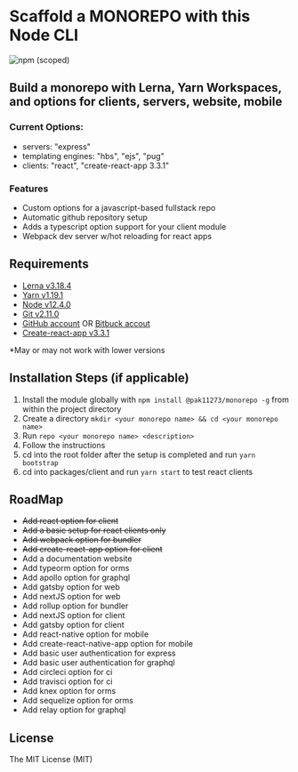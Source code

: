 # Scaffold a MONOREPO with this Node CLI

![npm (scoped)](https://img.shields.io/npm/v/@pak11273/monorepo)

## Build a monorepo with Lerna, Yarn Workspaces, and options for clients, servers, website, mobile

### Current Options:

- servers: "express"
- templating engines: "hbs", "ejs", "pug"
- clients: "react", "create-react-app 3.3.1"

### Features

- Custom options for a javascript-based fullstack repo
- Automatic github repository setup
- Adds a typescript option support for your client module
- Webpack dev server w/hot reloading for react apps

## Requirements

- [Lerna v3.18.4](https://lerna.js.org/)
- [Yarn v1.19.1](https://classic.yarnpkg.com/en/docs/install#windows-stable)
- [Node v12.4.0](http://nodejs.org/)
- [Git v2.11.0](https://git-scm.com/)
- [GitHub account](https://github.com/) OR [Bitbuck accout](https://bitbucket.org)
- [Create-react-app v3.3.1](https://create-react-app.dev/)

\*May or may not work with lower versions

## Installation Steps (if applicable)

1. Install the module globally with `npm install @pak11273/monorepo -g` from within the project directory
2. Create a directory `mkdir <your monorepo name> && cd <your monorepo name>`
3. Run `repo <your monorepo name> <description>`
4. Follow the instructions
5. cd into the root folder after the setup is completed and run `yarn bootstrap`
6. cd into packages/client and run `yarn start` to test react clients

## RoadMap

- ~~Add react option for client~~
- ~~Add a basic setup for react clients only~~
- ~~Add webpack option for bundler~~
- ~~Add create-react-app option for client~~
- Add a documentation website
- Add typeorm option for orms
- Add apollo option for graphql
- Add gatsby option for web
- Add nextJS option for web
- Add rollup option for bundler
- Add nextJS option for client
- Add gatsby option for client
- Add react-native option for mobile
- Add create-react-native-app option for mobile
- Add basic user authentication for express
- Add basic user authentication for graphql
- Add circleci option for ci
- Add travisci option for ci
- Add knex option for orms
- Add sequelize option for orms
- Add relay option for graphql

## License

The MIT License (MIT)
